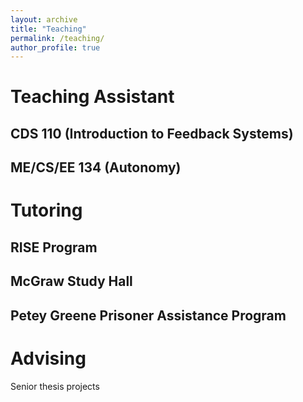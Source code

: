 ```yaml
---
layout: archive
title: "Teaching"
permalink: /teaching/
author_profile: true
---
```



Teaching Assistant
===

CDS 110 (Introduction to Feedback Systems)
---

ME/CS/EE 134 (Autonomy)
---


Tutoring
===

RISE Program
---

McGraw Study Hall
---

Petey Greene Prisoner Assistance Program
---

Advising
===

Senior thesis projects
